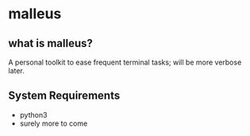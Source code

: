 # malleus

## what is malleus?

A personal toolkit to ease frequent terminal tasks; will be more verbose later.

## System Requirements

* python3
* surely more to come

